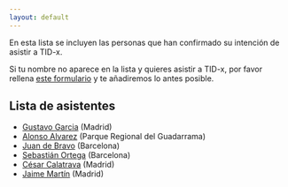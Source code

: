 ```yaml
---
layout: default
---
```


En esta lista se incluyen las personas que han confirmado su intención de
asistir a TID-x.

Si tu nombre no aparece en la lista y quieres asistir a TID-x, por favor
rellena <a href="https://forms.arengu.com/157999349221948772" target="_blank">este formulario</a>
y te añadiremos lo antes posible.

## Lista de asistentes
- [Gustavo Garcia](https://gitHub.com/ggarber) (Madrid)
- [Alonso Alvarez](https://twitter.com/alalga) (Parque Regional del Guadarrama)
- [Juan de Bravo](https://www.juandebravo.com) (Barcelona)
- [Sebastián Ortega](https://sortega.github.io/) (Barcelona)
- [César Calatrava](https://github.com/cesarca) (Madrid)
- [Jaime Martín](https://github.com/jaimemrjm) (Madrid)
